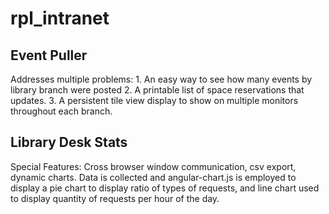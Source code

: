 # rpl_intranet


## Event Puller
Addresses multiple problems: 1. An easy way to see how many events by library branch were posted 2. A printable list of space reservations that updates. 3. A persistent tile view display to show on multiple monitors throughout each branch.


## Library Desk Stats
Special Features: Cross browser window communication, csv export, dynamic charts.
Data is collected and angular-chart.js is employed to display a pie chart to display ratio of types of requests, and line chart used to display quantity of requests per hour of the day.
